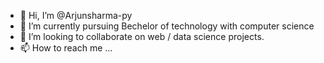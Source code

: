 - 👋 Hi, I’m @Arjunsharma-py
- 🌱 I’m currently pursuing Bechelor of technology with computer science
- 💞️ I’m looking to collaborate on web / data science projects.
- 📫 How to reach me ...

<!---
Arjunsharma-py/Arjunsharma-py is a ✨ special ✨ repository because its `README.md` (this file) appears on your GitHub profile.
You can click the Preview link to take a look at your changes.
--->
